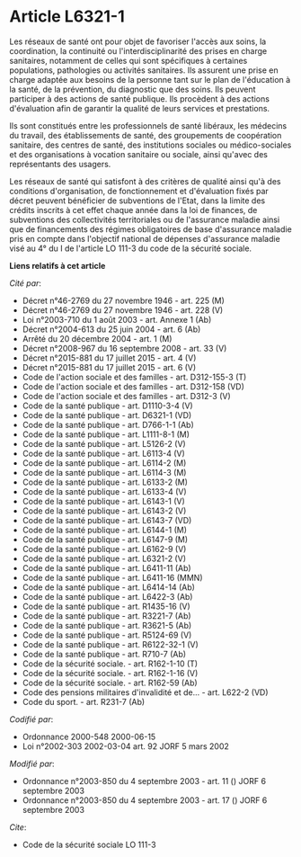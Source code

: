# Article L6321-1

Les réseaux de santé ont pour objet de favoriser l'accès aux soins, la coordination, la continuité ou l'interdisciplinarité
des prises en charge sanitaires, notamment de celles qui sont spécifiques à certaines populations, pathologies ou activités
sanitaires. Ils assurent une prise en charge adaptée aux besoins de la personne tant sur le plan de l'éducation à la santé,
de la prévention, du diagnostic que des soins. Ils peuvent participer à des actions de santé publique. Ils procèdent à des
actions d'évaluation afin de garantir la qualité de leurs services et prestations.

Ils sont constitués entre les professionnels de santé libéraux, les médecins du travail, des établissements de santé, des
groupements de coopération sanitaire, des centres de santé, des institutions sociales ou médico-sociales et des organisations
à vocation sanitaire ou sociale, ainsi qu'avec des représentants des usagers.

Les réseaux de santé qui satisfont à des critères de qualité ainsi qu'à des conditions d'organisation, de fonctionnement et
d'évaluation fixés par décret peuvent bénéficier de subventions de l'Etat, dans la limite des crédits inscrits à cet effet
chaque année dans la loi de finances, de subventions des collectivités territoriales ou de l'assurance maladie ainsi que de
financements des régimes obligatoires de base d'assurance maladie pris en compte dans l'objectif national de dépenses
d'assurance maladie visé au 4° du I de l'article LO 111-3 du code de la sécurité sociale.

**Liens relatifs à cet article**

_Cité par_:

  - Décret n°46-2769 du 27 novembre 1946 - art. 225 (M)
  - Décret n°46-2769 du 27 novembre 1946 - art. 228 (V)
  - Loi n°2003-710 du 1 août 2003 - art. Annexe 1 (Ab)
  - Décret n°2004-613 du 25 juin 2004 - art. 6 (Ab)
  - Arrêté du 20 décembre 2004 - art. 1 (M)
  - Décret n°2008-967 du 16 septembre 2008 - art. 33 (V)
  - Décret n°2015-881 du 17 juillet 2015 - art. 4 (V)
  - Décret n°2015-881 du 17 juillet 2015 - art. 6 (V)
  - Code de l'action sociale et des familles - art. D312-155-3 (T)
  - Code de l'action sociale et des familles - art. D312-158 (VD)
  - Code de l'action sociale et des familles - art. D312-3 (V)
  - Code de la santé publique - art. D1110-3-4 (V)
  - Code de la santé publique - art. D6321-1 (VD)
  - Code de la santé publique - art. D766-1-1 (Ab)
  - Code de la santé publique - art. L1111-8-1 (M)
  - Code de la santé publique - art. L5126-2 (V)
  - Code de la santé publique - art. L6113-4 (V)
  - Code de la santé publique - art. L6114-2 (M)
  - Code de la santé publique - art. L6114-3 (M)
  - Code de la santé publique - art. L6133-2 (M)
  - Code de la santé publique - art. L6133-4 (V)
  - Code de la santé publique - art. L6143-1 (V)
  - Code de la santé publique - art. L6143-2 (V)
  - Code de la santé publique - art. L6143-7 (VD)
  - Code de la santé publique - art. L6144-1 (M)
  - Code de la santé publique - art. L6147-9 (M)
  - Code de la santé publique - art. L6162-9 (V)
  - Code de la santé publique - art. L6321-2 (V)
  - Code de la santé publique - art. L6411-11 (Ab)
  - Code de la santé publique - art. L6411-16 (MMN)
  - Code de la santé publique - art. L6414-14 (Ab)
  - Code de la santé publique - art. L6422-3 (Ab)
  - Code de la santé publique - art. R1435-16 (V)
  - Code de la santé publique - art. R3221-7 (Ab)
  - Code de la santé publique - art. R3621-5 (Ab)
  - Code de la santé publique - art. R5124-69 (V)
  - Code de la santé publique - art. R6122-32-1 (V)
  - Code de la santé publique - art. R710-7 (Ab)
  - Code de la sécurité sociale. - art. R162-1-10 (T)
  - Code de la sécurité sociale. - art. R162-1-16 (V)
  - Code de la sécurité sociale. - art. R162-59 (Ab)
  - Code des pensions militaires d'invalidité et de... - art. L622-2 (VD)
  - Code du sport. - art. R231-7 (Ab)

_Codifié par_:

  - Ordonnance 2000-548 2000-06-15
  - Loi n°2002-303 2002-03-04 art. 92 JORF 5 mars 2002

_Modifié par_:

  - Ordonnance n°2003-850 du 4 septembre 2003 - art. 11 () JORF 6 septembre 2003
  - Ordonnance n°2003-850 du 4 septembre 2003 - art. 17 () JORF 6 septembre 2003

_Cite_:

  - Code de la sécurité sociale LO 111-3
